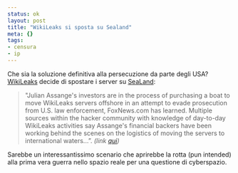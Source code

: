 ```yaml
--- 
status: ok
layout: post
title: "WikiLeaks si sposta su Sealand"
meta: {}
tags: 
- censura
- ip
---
```

Che sia la soluzione definitiva alla persecuzione da parte degli USA? [WikiLeaks][0] decide di spostare i server su [SeaLand][1]:

> "Julian Assange's investors are in the process of purchasing a boat to move WikiLeaks servers offshore in an attempt to evade prosecution from U.S. law enforcement, FoxNews.com has learned. Multiple sources within the hacker community with knowledge of day-to-day WikiLeaks activities say Assange's financial backers have been working behind the scenes on the logistics of moving the servers to international waters...”. *(link [qui][3])*

Sarebbe un interessantissimo scenario che aprirebbe la rotta (pun intended) alla prima vera guerra nello spazio reale per una questione di cyberspazio.

[0]: http://wikileaks.org
[1]: http://en.wikipedia.org/wiki/Principality_of_Sealand
[3]: http://yro.slashdot.org/story/12/01/31/1615249/wikileaks-to-ship-servers-to-micronation-of-sealand